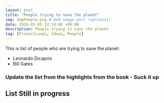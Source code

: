 ```yaml
---
layout: post
title: "People trying to save the planet"
img: ImpPeople.png # Add image post (optional)
date: 2018-01-05 12:10:00 +09:00
description: People trying to save the planet
tag: [ProjectLoops, Ideas, People]
---
```


This is list of people who are trying to save the planet:
- Leonardo Dicaprio
- Bill Gates

### Update the list from the highlights from the book - Suck it up
## List Still in progress
